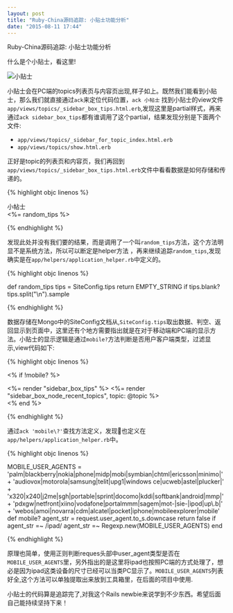 ```yaml
---
layout: post
title: "Ruby-China源码追踪: 小贴士功能分析"
date: "2015-08-11 17:44"
---
```


Ruby-China源码追踪: 小贴士功能分析

什么是个小贴士，看这里!

![小贴士]({{site.IMG_PATH}}/RS-tips.png)


小贴士会在PC端的topics列表页与内容页出现,样子如上。既然我们能看到小贴士，那么我们就直接通过`ack`来定位代码位置，`ack 小帖士` 找到小贴士的view文件`app/views/topics/_sidebar_box_tips.html.erb`,发现这里是partial样式，再来通过`ack sidebar_box_tips`都有谁调用了这个partial，结果发现分别是下面两个文件:

+ `app/views/topics/_sidebar_for_topic_index.html.erb`
+ `app/views/topics/show.html.erb`

正好是topic的列表页和内容页，我们再回到`app/views/topics/_sidebar_box_tips.html.erb`文件中看看数据是如何存储和传递的。


{% highlight objc linenos %}

<div class="panel panel-default">
  <div class="panel-heading">小帖士</div>
  <div class="panel-body">
    <%= random_tips %>
  </div>
</div>

{% endhighlight %}

发现此处并没有我们要的结果，而是调用了一个叫`random_tips`方法，这个方法明显不是系统方法，所以可以断定是helper方法
，再来继续追踪`random_tips`,发现确实是在`app/helpers/application_helper.rb`中定义的。


{% highlight objc linenos %}

def random_tips
  tips = SiteConfig.tips
  return EMPTY_STRING if tips.blank?
  tips.split("\n").sample

{% endhighlight %}

数据存储在Mongo中的SiteConfig文档从,`SiteConfig.tips`取出数据、判空、返回显示到页面中，这里还有个地方需要指出就是在对于移动端和PC端的显示方法。小贴士的显示逻辑是通过`mobile?`方法判断是否用户客户端类型，过滤显示,view代码如下:


{% highlight objc linenos %}

<% if !mobile? %>
  <div class="sidebar col-md-3">
    <%= render "sidebar_box_tips" %>
    <%= render "sidebar_box_node_recent_topics", topic: @topic %>
  </div>
<% end %>

{% endhighlight %}

通过`ack 'mobile\?'`查找方法定义，发现也定义在`app/helpers/application_helper.rb`中。

{% highlight objc linenos %}

MOBILE_USER_AGENTS =  'palm|blackberry|nokia|phone|midp|mobi|symbian|chtml|ericsson|minimo|' +
                      'audiovox|motorola|samsung|telit|upg1|windows ce|ucweb|astel|plucker|' +
                      'x320|x240|j2me|sgh|portable|sprint|docomo|kddi|softbank|android|mmp|' +
                      'pdxgw|netfront|xiino|vodafone|portalmmm|sagem|mot-|sie-|ipod|up\\.b|' +
                      'webos|amoi|novarra|cdm|alcatel|pocket|iphone|mobileexplorer|mobile'
def mobile?
  agent_str = request.user_agent.to_s.downcase
  return false if agent_str =~ /ipad/
  agent_str =~ Regexp.new(MOBILE_USER_AGENTS)
end

{% endhighlight %}

原理也简单，使用正则判断reques头部中user_agent类型是否在`MOBILE_USER_AGENTS`里，另外指出的是这里将ipad也按照PC端的方式处理了，想必是因为ipad这类设备的尺寸已经可以当类PC显示了。`MOBILE_USER_AGENTS`列表好全,这个方法可以单独提取出来放到工具箱里，在后面的项目中使用.


小贴士的代码算是追踪完了,对我这个Rails newbie来说学到不少东西。希望后面自己能持续坚持下来！
